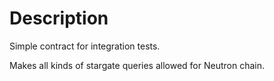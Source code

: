 # Description

Simple contract for integration tests.

Makes all kinds of stargate queries allowed for Neutron chain. 
